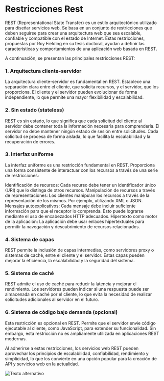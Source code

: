 # Restricciones Rest #

REST (Representational State Transfer) es un estilo arquitectónico utilizado para diseñar servicios web. Se basa en un conjunto de restricciones que deben seguirse para crear una arquitectura web que sea escalable, confiable y compatible con el estado de Internet. Estas restricciones, propuestas por Roy Fielding en su tesis doctoral, ayudan a definir las características y comportamientos de una aplicación web basada en REST.

A continuación, se presentan las principales restricciones REST:

### 1. Arquitectura cliente-servidor
La arquitectura cliente-servidor es fundamental en REST. Establece una separación clara entre el cliente, que solicita recursos, y el servidor, que los proporciona. El cliente y el servidor pueden evolucionar de forma independiente, lo que permite una mayor flexibilidad y escalabilidad.

### 2. Sin estado (stateless)
REST es sin estado, lo que significa que cada solicitud del cliente al servidor debe contener toda la información necesaria para comprenderla. El servidor no debe mantener ningún estado de sesión entre solicitudes. Cada solicitud se procesa de forma aislada, lo que facilita la escalabilidad y la recuperación de errores.

### 3. Interfaz uniforme
La interfaz uniforme es una restricción fundamental en REST. Proporciona una forma consistente de interactuar con los recursos a través de una serie de restricciones:

Identificación de recursos: Cada recurso debe tener un identificador único (URI) que lo distinga de otros recursos.
Manipulación de recursos a través de representaciones: Los clientes manipulan los recursos a través de la representación de los mismos. Por ejemplo, utilizando XML o JSON.
Mensajes autoexplicativos: Cada mensaje debe incluir suficiente información para que el receptor lo comprenda. Esto puede lograrse mediante el uso de encabezados HTTP adecuados.
Hipertexto como motor de la aplicación: La aplicación debe usar enlaces hipertextuales para permitir la navegación y descubrimiento de recursos relacionados.

### 4. Sistema de capas
REST permite la inclusión de capas intermedias, como servidores proxy o sistemas de caché, entre el cliente y el servidor. Estas capas pueden mejorar la eficiencia, la escalabilidad y la seguridad del sistema.

### 5. Sistema de caché
REST admite el uso de caché para reducir la latencia y mejorar el rendimiento. Los servidores pueden indicar si una respuesta puede ser almacenada en caché por el cliente, lo que evita la necesidad de realizar solicitudes adicionales al servidor en el futuro.

### 6. Sistema de código bajo demanda (opcional)
Esta restricción es opcional en REST. Permite que el servidor envíe código ejecutable al cliente, como JavaScript, para extender su funcionalidad. Sin embargo, esta restricción no es ampliamente utilizada en aplicaciones REST modernas.

Al adherirse a estas restricciones, los servicios web REST pueden aprovechar los principios de escalabilidad, confiabilidad, rendimiento y simplicidad, lo que los convierte en una opción popular para la creación de API y servicios web en la actualidad.

![Texto alternativo](https://dossetenta.com/wp-content/uploads/2021/12/R6qFq3n.png)

